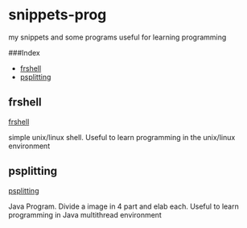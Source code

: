 # snippets-prog
my snippets and some programs 
useful for learning programming


###Index
* [frshell](#frshell)
* [psplitting](#psplitting)


## frshell
[frshell](https://github.com/FrancoPrometeosoft/snippets-prog/tree/master/frshell)

simple unix/linux shell. Useful to learn programming in the unix/linux environment


## psplitting
[psplitting](https://github.com/FrancoPrometeosoft/snippets-prog/tree/master/psplitting)

Java Program. Divide a image in 4 part and elab each. Useful to learn programming in Java multithread environment